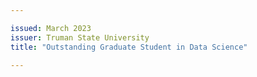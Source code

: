 ```yaml
---

issued: March 2023
issuer: Truman State University
title: "Outstanding Graduate Student in Data Science"

---
```


